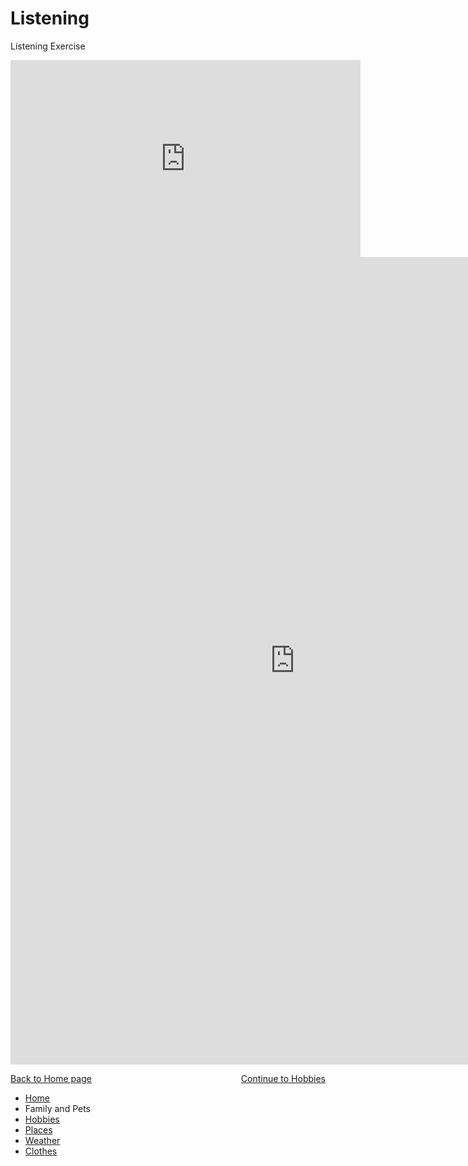 
<h1>Listening</h1>
<p>Listening Exercise<p>
<iframe width="560" height="315" src="https://www.youtube.com/embed/Lur-SGl3uw8?rel=0" frameborder="0" allowfullscreen></iframe>
<iframe src="https://h5p.org/h5p/embed/136138" width="909" height="1292" frameborder="0" allowfullscreen="allowfullscreen"></iframe><script src="https://h5p.org/sites/all/modules/h5p/library/js/h5p-resizer.js" charset="UTF-8"></script>

<p>
<a style="float:left;" href="index.html">Back to Home page</a>
                                      
<a style="float:right;" href="hobbies.html"> Continue to Hobbies</a>
 
</p>

<div style="clear:both;"></div>

<ul class="breadcrumb">
  <li><a href="index.html">Home</a></li>
  <li>Family and Pets</li>
  <li><a href="hobbies.html">Hobbies</a></li>
  <li><a href="countries.html">Places</a></li>
  <li><a href="weather.html">Weather</a></li>
  <li><a href="clothes.html">Clothes</a></li>
</ul>
